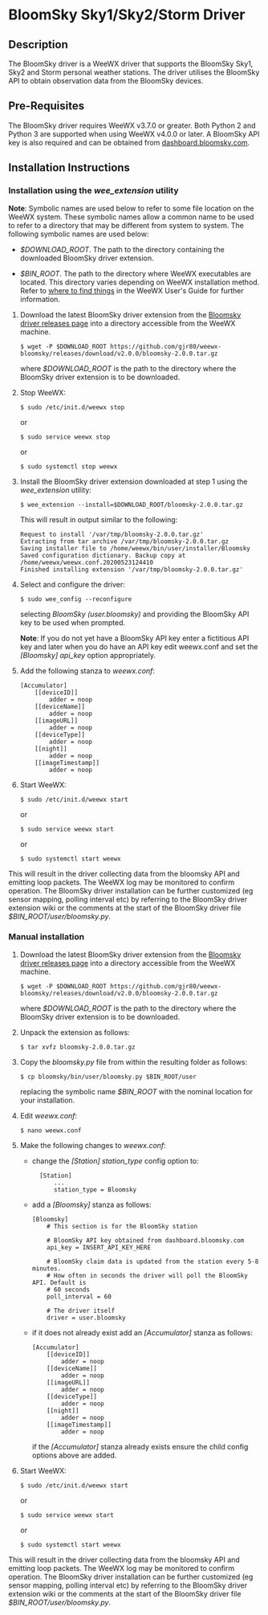 # BloomSky Sky1/Sky2/Storm Driver #

## Description ##

The BloomSky driver is a WeeWX driver that supports the BloomSky Sky1, Sky2 and Storm personal weather stations. The driver utilises the BloomSky API to obtain observation data from the BloomSky devices.

## Pre-Requisites ##

The BloomSky driver requires WeeWX v3.7.0 or greater. Both Python 2 and Python 3 are supported when using WeeWX v4.0.0 or later. A BloomSky API key is also required and can be obtained from [dashboard.bloomsky.com](dashboard.bloomsky.com).

## Installation Instructions ##

### Installation using the *wee_extension* utility ###

**Note**:   Symbolic names are used below to refer to some file location on the WeeWX system. These symbolic names allow a common name to be used to refer to a directory that may be different from system to system. The following symbolic names are used below:

-   *$DOWNLOAD_ROOT*. The path to the directory containing the downloaded BloomSky driver extension.

-   *$BIN_ROOT*. The path to the directory where WeeWX executables are located. This directory varies depending on WeeWX installation method. Refer to [where to find things](http://weewx.com/docs/usersguide.htm#Where_to_find_things) in the WeeWX User's Guide for further information.

1.  Download the latest BloomSky driver extension from the [Bloomsky driver releases page](https://github.com/gjr80/weewx-bloomsky/releases) into a directory accessible from the WeeWX machine.

        $ wget -P $DOWNLOAD_ROOT https://github.com/gjr80/weewx-bloomsky/releases/download/v2.0.0/bloomsky-2.0.0.tar.gz

    where *$DOWNLOAD_ROOT* is the path to the directory where the BloomSky driver extension is to be downloaded.

1.  Stop WeeWX:

        $ sudo /etc/init.d/weewx stop

    or

        $ sudo service weewx stop
        
    or
    
        $ sudo systemctl stop weewx

1.  Install the BloomSky driver extension downloaded at step 1 using the *wee_extension* utility:

        $ wee_extension --install=$DOWNLOAD_ROOT/bloomsky-2.0.0.tar.gz

    This will result in output similar to the following:

        Request to install '/var/tmp/bloomsky-2.0.0.tar.gz'
        Extracting from tar archive /var/tmp/bloomsky-2.0.0.tar.gz
        Saving installer file to /home/weewx/bin/user/installer/Bloomsky
        Saved configuration dictionary. Backup copy at /home/weewx/weewx.conf.20200523124410
        Finished installing extension '/var/tmp/bloomsky-2.0.0.tar.gz'

1.  Select and configure the driver:

        $ sudo wee_config --reconfigure

    selecting *BloomSky (user.bloomsky)* and providing the BloomSky API key to be used when prompted.
    
    **Note**: If you do not yet have a BloomSky API key enter a fictitious API key and later when you do have an API key edit weewx.conf and set the *[Bloomsky] api_key* option appropriately.

1.  Add the following stanza to *weewx.conf*:

        [Accumulator]
            [[deviceID]]
                adder = noop
            [[deviceName]]
                adder = noop
            [[imageURL]]
                adder = noop
            [[deviceType]]
                adder = noop
            [[night]]
                adder = noop
            [[imageTimestamp]]
                adder = noop

1.  Start WeeWX:

        $ sudo /etc/init.d/weewx start

    or

        $ sudo service weewx start
        
    or
    
        $ sudo systemctl start weewx

This will result in the driver collecting data from the bloomsky API and emitting loop packets. The WeeWX log may be monitored to confirm operation. The BloomSky driver installation can be further customized (eg sensor mapping, polling interval etc) by referring to the BloomSky driver extension wiki or the comments at the start of the BloomSky driver file *$BIN_ROOT/user/bloomsky.py*.

### Manual installation ###

1.  Download the latest BloomSky driver extension from the [Bloomsky driver releases page](https://github.com/gjr80/weewx-bloomsky/releases) into a directory accessible from the WeeWX machine.

        $ wget -P $DOWNLOAD_ROOT https://github.com/gjr80/weewx-bloomsky/releases/download/v2.0.0/bloomsky-2.0.0.tar.gz

    where *$DOWNLOAD_ROOT* is the path to the directory where the BloomSky driver extension is to be downloaded.

1.  Unpack the extension as follows:

        $ tar xvfz bloomsky-2.0.0.tar.gz

1.  Copy the *bloomsky.py* file from within the resulting folder as follows:

        $ cp bloomsky/bin/user/bloomsky.py $BIN_ROOT/user

    replacing the symbolic name *$BIN_ROOT* with the nominal location for your installation.

1.  Edit *weewx.conf*:

        $ nano weewx.conf

1.  Make the following changes to *weewx.conf*:

    - change the *[Station] station_type* config option to:

            [Station]
                ...
                station_type = Bloomsky

    -   add a *[Bloomsky]* stanza as follows:

            [Bloomsky]
                # This section is for the BloomSky station
    
                # BloomSky API key obtained from dashboard.bloomsky.com
                api_key = INSERT_API_KEY_HERE
    
                # BloomSky claim data is updated from the station every 5-8 minutes.
                # How often in seconds the driver will poll the BloomSky API. Default is
                # 60 seconds
                poll_interval = 60
    
                # The driver itself
                driver = user.bloomsky

    -   if it does not already exist add an *[Accumulator]* stanza as follows:

            [Accumulator]
                [[deviceID]]
                    adder = noop
                [[deviceName]]
                    adder = noop
                [[imageURL]]
                    adder = noop
                [[deviceType]]
                    adder = noop
                [[night]]
                    adder = noop
                [[imageTimestamp]]
                    adder = noop

        if the *[Accumulator]* stanza already exists ensure the child config options above are added.

1.  Start WeeWX:

        $ sudo /etc/init.d/weewx start

    or

        $ sudo service weewx start
        
    or
    
        $ sudo systemctl start weewx

This will result in the driver collecting data from the bloomsky API and emitting loop packets. The WeeWX log may be monitored to confirm operation. The BloomSky driver installation can be further customized (eg sensor mapping, polling interval etc) by referring to the BloomSky driver extension wiki or the comments at the start of the BloomSky driver file *$BIN_ROOT/user/bloomsky.py*.
